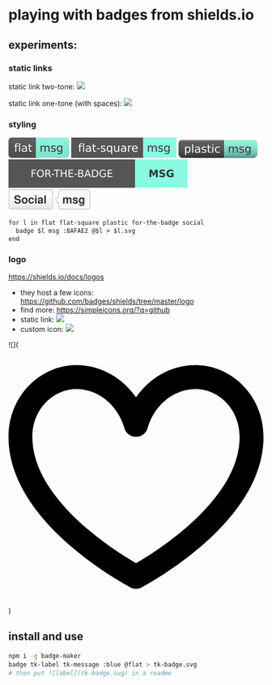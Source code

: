 # playing with badges from shields.io

## experiments:
### static links
static link two-tone:
![](https://img.shields.io/badge/label-message-8AFAE2)

static link one-tone (with spaces):
![](https://img.shields.io/badge/just_the%20message-8AAAE2)

### styling
![flat](flat.svg)
![flat-square](flat-square.svg)
![plastic](plastic.svg)
![for-the-badge](for-the-badge.svg)
![social](social.svg)

```fish
for l in flat flat-square plastic for-the-badge social
  badge $l msg :8AFAE2 @$l > $l.svg
end
```

### logo
https://shields.io/docs/logos
- they host a few icons: https://github.com/badges/shields/tree/master/logo
- find more: https://simpleicons.org/?q=github
- static link: ![](https://img.shields.io/npm/v/npm.svg?logo=npm)
- custom icon: ![](https://img.shields.io/badge/play-station-blue.svg?logo=data:image/svg%2bxml;base64,PHN2ZyB4bWxucz0iaHR0cDovL3d3dy53My5vcmcvMjAwMC9zdmciIHZlcnNpb249IjEiIHdpZHRoPSI2MDAiIGhlaWdodD0iNjAwIj48cGF0aCBkPSJNMTI5IDExMWMtNTUgNC05MyA2Ni05MyA3OEwwIDM5OGMtMiA3MCAzNiA5MiA2OSA5MWgxYzc5IDAgODctNTcgMTMwLTEyOGgyMDFjNDMgNzEgNTAgMTI4IDEyOSAxMjhoMWMzMyAxIDcxLTIxIDY5LTkxbC0zNi0yMDljMC0xMi00MC03OC05OC03OGgtMTBjLTYzIDAtOTIgMzUtOTIgNDJIMjM2YzAtNy0yOS00Mi05Mi00MmgtMTV6IiBmaWxsPSIjZmZmIi8+PC9zdmc+)


![](<svg role="img" viewBox="0 0 24 24" xmlns="http://www.w3.org/2000/svg"><title>GitHub Sponsors</title><path d="M17.625 1.499c-2.32 0-4.354 1.203-5.625 3.03-1.271-1.827-3.305-3.03-5.625-3.03C3.129 1.499 0 4.253 0 8.249c0 4.275 3.068 7.847 5.828 10.227a33.14 33.14 0 0 0 5.616 3.876l.028.017.008.003-.001.003c.163.085.342.126.521.125.179.001.358-.041.521-.125l-.001-.003.008-.003.028-.017a33.14 33.14 0 0 0 5.616-3.876C20.932 16.096 24 12.524 24 8.249c0-3.996-3.129-6.75-6.375-6.75zm-.919 15.275a30.766 30.766 0 0 1-4.703 3.316l-.004-.002-.004.002a30.955 30.955 0 0 1-4.703-3.316c-2.677-2.307-5.047-5.298-5.047-8.523 0-2.754 2.121-4.5 4.125-4.5 2.06 0 3.914 1.479 4.544 3.684.143.495.596.797 1.086.796.49.001.943-.302 1.085-.796.63-2.205 2.484-3.684 4.544-3.684 2.004 0 4.125 1.746 4.125 4.5 0 3.225-2.37 6.216-5.048 8.523z"/></svg>)

## install and use
```sh
npm i -g badge-maker
badge tk-label tk-message :blue @flat > tk-badge.svg
# then put ![label](tk-badge.svg) in a readme
```
